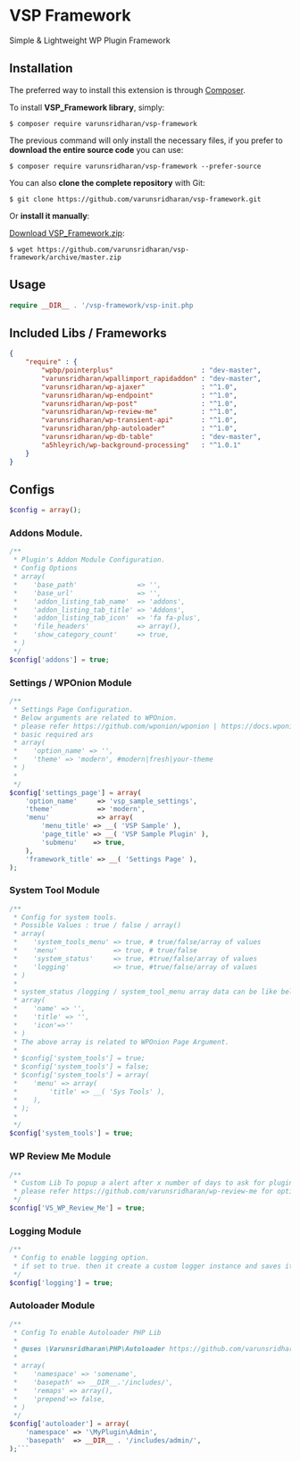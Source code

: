 # VSP Framework
Simple & Lightweight WP Plugin Framework

## Installation
The preferred way to install this extension is through [Composer](http://getcomposer.org/download/).

To install **VSP_Framework library**, simply:

    $ composer require varunsridharan/vsp-framework

The previous command will only install the necessary files, if you prefer to **download the entire source code** you can use:

    $ composer require varunsridharan/vsp-framework --prefer-source

You can also **clone the complete repository** with Git:

    $ git clone https://github.com/varunsridharan/vsp-framework.git

Or **install it manually**:

[Download VSP_Framework.zip](https://github.com/varunsridharan/vsp-framework/archive/master.zip):

    $ wget https://github.com/varunsridharan/vsp-framework/archive/master.zip

## Usage
```php
require __DIR__ . '/vsp-framework/vsp-init.php

```


## Included Libs / Frameworks
```json
{
    "require" : {
        "wpbp/pointerplus"                      : "dev-master",
        "varunsridharan/wpallimport_rapidaddon" : "dev-master",
        "varunsridharan/wp-ajaxer"              : "^1.0",
        "varunsridharan/wp-endpoint"            : "^1.0",
        "varunsridharan/wp-post"                : "^1.0",
        "varunsridharan/wp-review-me"           : "^1.0",
        "varunsridharan/wp-transient-api"       : "^1.0",
        "varunsridharan/php-autoloader"         : "^1.0",
        "varunsridharan/wp-db-table"            : "dev-master",
        "a5hleyrich/wp-background-processing"   : "^1.0.1"
    }
}
```

## Configs
```php
$config = array();
```

### Addons Module.
```php
/**
 * Plugin's Addon Module Configuration.
 * Config Options
 * array(
 *    'base_path'               => '',
 *    'base_url'                => '',
 *    'addon_listing_tab_name'  => 'addons',
 *    'addon_listing_tab_title' => 'Addons',
 *    'addon_listing_tab_icon'  => 'fa fa-plus',
 *    'file_headers'            => array(),
 *    'show_category_count'     => true,
 * )
 */
$config['addons'] = true;
```
### Settings / WPOnion Module
```php
/**
 * Settings Page Configuration.
 * Below arguments are related to WPOnion.
 * please refer https://github.com/wponion/wponion | https://docs.wponion.com for options informations.
 * basic required ars
 * array(
 *    'option_name' => '',
 *    'theme' => 'modern', #modern|fresh|your-theme
 * )
 *
 */
$config['settings_page'] = array(
    'option_name'     => 'vsp_sample_settings',
    'theme'           => 'modern',
    'menu'            => array(
        'menu_title' => __( 'VSP Sample' ),
        'page_title' => __( 'VSP Sample Plugin' ),
        'submenu'    => true,
    ),
    'framework_title' => __( 'Settings Page' ),
);
```

### System Tool Module
```php
/**
 * Config for system tools.
 * Possible Values : true / false / array()
 * array(
 *    'system_tools_menu' => true, # true/false/array of values
 *    'menu'              => true, # true/false
 *    'system_status'     => true, #true/false/array of values
 *    'logging'           => true, #true/false/array of values
 * )
 *
 * system_status /logging / system_tool_menu array data can be like below
 * array(
 *    'name' => '',
 *    'title' => '',
 *    'icon'=>''
 * )
 * The above array is related to WPOnion Page Argument.
 *
 * $config['system_tools'] = true;
 * $config['system_tools'] = false;
 * $config['system_tools'] = array(
 *    'menu' => array(
 *        'title' => __( 'Sys Tools' ),
 *    ),
 * );
 *
 */
$config['system_tools'] = true;
```

### WP Review Me Module
```php
/**
 * Custom Lib To popup a alert after x number of days to ask for plugin review.
 * please refer https://github.com/varunsridharan/wp-review-me for options informations.
 */
$config['VS_WP_Review_Me'] = true;
```

### Logging Module
```php
/**
 * Config to enable logging option.
 * if set to true. then it create a custom logger instance and saves it.
 */
$config['logging'] = true;
```

### Autoloader Module
```php
/**
 * Config To enable Autoloader PHP Lib
 *
 * @uses \Varunsridharan\PHP\Autoloader https://github.com/varunsridharan/php-autoloader
 *
 * array(
 *    'namespace' => 'somename',
 *    'basepath' => __DIR__.'/includes/',
 *    'remaps' => array(),
 *    'prepend'=> false,
 * )
 */
$config['autoloader'] = array(
    'namespace' => '\MyPlugin\Admin',
    'basepath'  => __DIR__ . '/includes/admin/',
);```